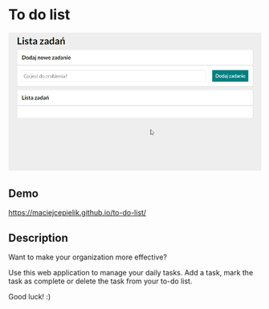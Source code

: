 # To do list

![demo](https://raw.githubusercontent.com/maciejcepielik/to-do-list/c803860fc0609f2e314b7503060cf9e00e4cca6e/images/demo.gif)

## Demo

https://maciejcepielik.github.io/to-do-list/

## Description

Want to make your organization more effective?

Use this web application to manage your daily tasks. 
Add a task, mark the task as complete or delete the task from your to-do list.

Good  luck! :)
